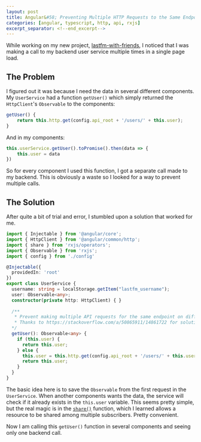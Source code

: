 ```yaml
---
layout: post
title: Angular&#58; Preventing Multiple HTTP Requests to the Same Endpoint in Different Components
categories: [angular, typescript, http, api, rxjs]
excerpt_separator: <!--end_excerpt-->
---
```


While working on my new project, [lastfm-with-friends](https://github.com/neilmenon/lastfm-with-friends), I noticed that I was making a call to my backend user service multiple times in a single page load.

<!--end_excerpt-->

## The Problem

I figured out it was because I need the data in several different components. My `UserService` had a function `getUser()` which simply returned the `HttpClient`'s `Observable` to the components:

```ts
getUser() {
    return this.http.get(config.api_root + '/users/' + this.user);
}
```

And in my components:

```ts
this.userService.getUser().toPromise().then(data => {
    this.user = data
})
```

So for every component I used this function, I got a separate call made to my backend. This is obviously a waste so I looked for a way to prevent multiple calls.

## The Solution

After quite a bit of trial and error, I stumbled upon a solution that worked for me.


```ts
import { Injectable } from '@angular/core';
import { HttpClient } from '@angular/common/http';
import { share } from 'rxjs/operators';
import { Observable } from 'rxjs';
import { config } from './config'

@Injectable({
  providedIn: 'root'
})
export class UserService {
  username: string = localStorage.getItem("lastfm_username");
  user: Observable<any>;
  constructor(private http: HttpClient) { }
  
  /**
   * Prevent making multiple API requests for the same endpoint on different components.
   * Thanks to https://stackoverflow.com/a/50865911/14861722 for solution
  */
  getUser(): Observable<any> {
    if (this.user) {
      return this.user;
    } else {
      this.user = this.http.get(config.api_root + '/users/' + this.user).pipe(share());
      return this.user;
    }
  }
}
```

The basic idea here is to save the `Observable` from the first request in the `UserService`. When another components wants the data, the service will check if it already exists in the `this.user` variable. This seems pretty simple, but the real magic is in the [`share()`](https://www.learnrxjs.io/learn-rxjs/operators/multicasting/share) function, which I learned allows a resource to be shared among multiple subscribers. Pretty convenient.

Now I am calling this `getUser()` function in several components and seeing only one backend call.
